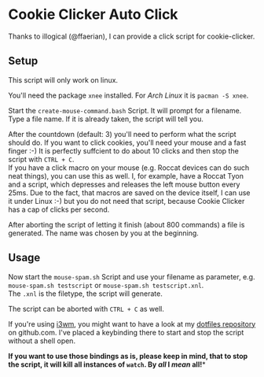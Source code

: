 # Cookie Clicker Auto Click

Thanks to illogical (@ffaerian), I can provide a click script for cookie-clicker.

## Setup

This script will only work on linux.

You'll need the package `xnee` installed.
For *Arch Linux* it is `pacman -S xnee`.

Start the `create-mouse-command.bash` Script.
It will prompt for a filename.
Type a file name.
If it is already taken, the script will tell you.

After the countdown (default: 3) you'll need to perform what the script should do.
If you want to click cookies, you'll need your mouse and a fast finger :-)
It is perfectly suffcient to do about 10 clicks and then stop the script with `CTRL + C`.  
If you have a click macro on your mouse (e.g. Roccat devices can do such neat things), you can use this as well.
I, for example, have a Roccat Tyon and a script, which depresses and releases the left mouse button every 25ms.
Due to the fact, that macros are saved on the device itself, I can use it under Linux :-) but you do not need that script, because Cookie Clicker has a cap of clicks per second.

After aborting the script of letting it finish (about 800 commands) a file is generated.
The name was chosen by you at the beginning.

## Usage

Now start the `mouse-spam.sh` Script and use your filename as parameter, e.g. `mouse-spam.sh testscript` or `mouse-spam.sh testscript.xnl`.  
The `.xnl` is the filetype, the script will generate.

The script can be aborted with `CTRL + C` as well.

If you're using [i3wm][i3wm], you might want to have a look at my [dotfiles repository][dotfilesrepo] on github.com.
I've placed a keybinding there to start and stop the script without a shell open.

**If you want to use those bindings as is, please keep in mind, that to stop the script, it will kill all instances of `watch`.
By ***all*** I ***mean*** all!***


[i3wm]: https://i3wm.org "i3wm"
[dotfilesrepo]: https://github.com/hringriin/dotfiles "My Dotfiles"
